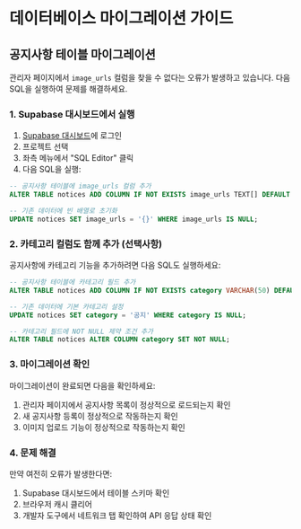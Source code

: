# 데이터베이스 마이그레이션 가이드

## 공지사항 테이블 마이그레이션

관리자 페이지에서 `image_urls` 컬럼을 찾을 수 없다는 오류가 발생하고 있습니다. 다음 SQL을 실행하여 문제를 해결하세요.

### 1. Supabase 대시보드에서 실행

1. [Supabase 대시보드](https://supabase.com/dashboard)에 로그인
2. 프로젝트 선택
3. 좌측 메뉴에서 "SQL Editor" 클릭
4. 다음 SQL을 실행:

```sql
-- 공지사항 테이블에 image_urls 컬럼 추가
ALTER TABLE notices ADD COLUMN IF NOT EXISTS image_urls TEXT[] DEFAULT '{}';

-- 기존 데이터에 빈 배열로 초기화
UPDATE notices SET image_urls = '{}' WHERE image_urls IS NULL;
```

### 2. 카테고리 컬럼도 함께 추가 (선택사항)

공지사항에 카테고리 기능을 추가하려면 다음 SQL도 실행하세요:

```sql
-- 공지사항 테이블에 카테고리 필드 추가
ALTER TABLE notices ADD COLUMN IF NOT EXISTS category VARCHAR(50) DEFAULT '공지';

-- 기존 데이터에 기본 카테고리 설정
UPDATE notices SET category = '공지' WHERE category IS NULL;

-- 카테고리 필드에 NOT NULL 제약 조건 추가
ALTER TABLE notices ALTER COLUMN category SET NOT NULL;
```

### 3. 마이그레이션 확인

마이그레이션이 완료되면 다음을 확인하세요:

1. 관리자 페이지에서 공지사항 목록이 정상적으로 로드되는지 확인
2. 새 공지사항 등록이 정상적으로 작동하는지 확인
3. 이미지 업로드 기능이 정상적으로 작동하는지 확인

### 4. 문제 해결

만약 여전히 오류가 발생한다면:

1. Supabase 대시보드에서 테이블 스키마 확인
2. 브라우저 캐시 클리어
3. 개발자 도구에서 네트워크 탭 확인하여 API 응답 상태 확인
